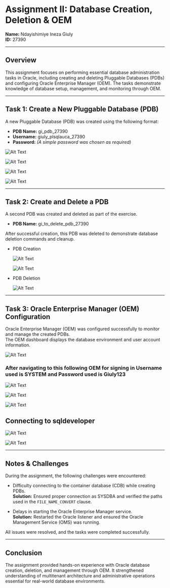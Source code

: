 # **Assignment II: Database Creation, Deletion & OEM**

**Name:** Ndayishimiye Ineza Giuly  
**ID:** 27390  

---

## **Overview**

This assignment focuses on performing essential database administration tasks in Oracle, including creating and deleting Pluggable Databases (PDBs) and configuring Oracle Enterprise Manager (OEM). The tasks demonstrate knowledge of database setup, management, and monitoring through OEM.

---

## **Task 1: Create a New Pluggable Database (PDB)**

A new Pluggable Database (PDB) was created using the following format:

- **PDB Name:** gi_pdb_27390  
- **Username:** giuly_plsqlauca_27390  
- **Password:** *(A simple password was chosen as required)*  



![Alt Text]( https://github.com/GIULYINEZA2/Database-Creation-Deletion-OEM-Ndayishimiye-Ineza-Giuly-27390/blob/9305e919d43c7438776ab57eb2499a3310f9fc6a/screenshots/Screenshot%202025-10-04%20131355.png)





![Alt Text]( https://github.com/GIULYINEZA2/Database-Creation-Deletion-OEM-Ndayishimiye-Ineza-Giuly-27390/blob/9305e919d43c7438776ab57eb2499a3310f9fc6a/screenshots/Screenshot%202025-10-04%20131805.png)



 ![Alt Text]( https://github.com/GIULYINEZA2/Database-Creation-Deletion-OEM-Ndayishimiye-Ineza-Giuly-27390/blob/9305e919d43c7438776ab57eb2499a3310f9fc6a/screenshots/Screenshot%202025-10-04%20132018.png)


  ![Alt Text]( https://github.com/GIULYINEZA2/Database-Creation-Deletion-OEM-Ndayishimiye-Ineza-Giuly-27390/blob/9305e919d43c7438776ab57eb2499a3310f9fc6a/screenshots/Screenshot%202025-10-04%20132221.png)


---

## **Task 2: Create and Delete a PDB**

A second PDB was created and deleted as part of the exercise.

- **PDB Name:** gi_to_delete_pdb_27390  

After successful creation, this PDB was deleted to demonstrate database deletion commands and cleanup.


- PDB Creation

     ![Alt Text]( https://github.com/GIULYINEZA2/Database-Creation-Deletion-OEM-Ndayishimiye-Ineza-Giuly-27390/blob/72b7e16ad67c047c26771149504fe941abede320/screenshots/Screenshot%202025-10-04%20133021.png)



  ![Alt Text]( https://github.com/GIULYINEZA2/Database-Creation-Deletion-OEM-Ndayishimiye-Ineza-Giuly-27390/blob/72b7e16ad67c047c26771149504fe941abede320/screenshots/Screenshot%202025-10-04%20133103.png)


- PDB Deletion

  
  ![Alt Text]( https://github.com/GIULYINEZA2/Database-Creation-Deletion-OEM-Ndayishimiye-Ineza-Giuly-27390/blob/72b7e16ad67c047c26771149504fe941abede320/screenshots/Screenshot%202025-10-04%20133158.png) 



---

## **Task 3: Oracle Enterprise Manager (OEM) Configuration**

Oracle Enterprise Manager (OEM) was configured successfully to monitor and manage the created PDBs.  
The OEM dashboard displays the database environment and user account information.

   ![Alt Text]( https://github.com/GIULYINEZA2/Database-Creation-Deletion-OEM-Ndayishimiye-Ineza-Giuly-27390/blob/cef6ecb211db3d2fe288f3c58311886986bb3465/screenshots/Screenshot%202025-10-04%20142955.png) 

### **After navigating to this following OEM for signing in Username used is SYSTEM and Password used is Giuly123**




  ![Alt Text]( https://github.com/GIULYINEZA2/Database-Creation-Deletion-OEM-Ndayishimiye-Ineza-Giuly-27390/blob/cef6ecb211db3d2fe288f3c58311886986bb3465/screenshots/Screenshot%202025-10-04%20134929.png) 


  ![Alt Text]( https://github.com/GIULYINEZA2/Database-Creation-Deletion-OEM-Ndayishimiye-Ineza-Giuly-27390/blob/cef6ecb211db3d2fe288f3c58311886986bb3465/screenshots/Screenshot%202025-10-04%20141656.png) 


  ![Alt Text]( https://github.com/GIULYINEZA2/Database-Creation-Deletion-OEM-Ndayishimiye-Ineza-Giuly-27390/blob/cef6ecb211db3d2fe288f3c58311886986bb3465/screenshots/Screenshot%202025-10-04%20142210.png) 



## **Connecting to sqldeveloper**

   ![Alt Text]( https://github.com/GIULYINEZA2/Database-Creation-Deletion-OEM-Ndayishimiye-Ineza-Giuly-27390/blob/cef6ecb211db3d2fe288f3c58311886986bb3465/screenshots/Screenshot%202025-10-04%20162834.png) 


  ![Alt Text]( https://github.com/GIULYINEZA2/Database-Creation-Deletion-OEM-Ndayishimiye-Ineza-Giuly-27390/blob/cef6ecb211db3d2fe288f3c58311886986bb3465/screenshots/Screenshot%202025-10-07%20130605.png)


---

## **Notes & Challenges**

During the assignment, the following challenges were encountered:

- Difficulty connecting to the container database (CDB) while creating PDBs.  
  **Solution:** Ensured proper connection as SYSDBA and verified the paths used in the `FILE_NAME_CONVERT` clause.
  
- Delays in starting the Oracle Enterprise Manager service.  
  **Solution:** Restarted the Oracle listener and ensured the Oracle Management Service (OMS) was running.

All issues were resolved, and the tasks were completed successfully.

---

## **Conclusion**

The assignment provided hands-on experience with Oracle database creation, deletion, and management through OEM. It strengthened understanding of multitenant architecture and administrative operations essential for real-world database environments.

